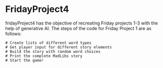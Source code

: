 # FridayProject4

fridayProject4 has the objective of recreating Friday projects 1-3 with the help of generative AI. The steps of the code for Friday Project 1 are as follows:

    # Create lists of different word types
    # Get player input for different story elements
    # Build the story with random word choices
    # Print the complete MadLibs story
    # Start the game!

